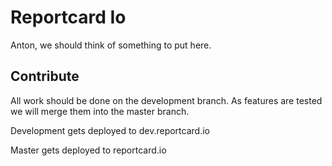 Reportcard Io
=========

Anton, we should think of something to put here.


## Contribute   

All work should be done on the development branch. As features are tested we will merge them into the master branch.

Development gets deployed to dev.reportcard.io


Master gets deployed to reportcard.io